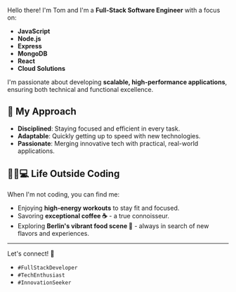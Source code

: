 

Hello there! I'm Tom and I'm a **Full-Stack Software Engineer** with a focus on:

- **JavaScript**
- **Node.js**
- **Express**
- **MongoDB**
- **React**
- **Cloud Solutions**

I'm passionate about developing **scalable, high-performance applications**, ensuring both technical and functional excellence. 

## 🚀 My Approach

- **Disciplined**: Staying focused and efficient in every task.
- **Adaptable**: Quickly getting up to speed with new technologies.
- **Passionate**: Merging innovative tech with practical, real-world applications.

## 🏋️‍♂️💻 Life Outside Coding

When I'm not coding, you can find me:

- Enjoying **high-energy workouts** to stay fit and focused.
- Savoring **exceptional coffee ☕** - a true connoisseur.
- Exploring **Berlin's vibrant food scene 🍴** - always in search of new flavors and experiences.

---

Let's connect! 🌟

- `#FullStackDeveloper`
- `#TechEnthusiast`
- `#InnovationSeeker`
